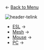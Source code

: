 ← [Back to Menu](https://telinkgithub.github.io/Telink/ "Menu")

![header-telink](https://i.imgur.com/h0Zb2aR.jpg)

- [ESL](https://telinkgithub.github.io/App-Specific/ "ESL") →
- [Mesh](https://telinkgithub.github.io/App-Specific/ "Mesh") →
- [Mouse](https://telinkgithub.github.io/App-Specific/ "Mouse") →
- [PC](https://telinkgithub.github.io/App-Specific/ "PC") →
